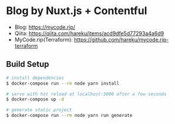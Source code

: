 # Blog by Nuxt.js + Contentful

- Blog: https://mycode.rip/
- Qiita: https://qiita.com/hareku/items/acd9dfe5d77293a4a6d9
- MyCode.rip(Terraform): https://github.com/hareku/mycode.rip-terraform

## Build Setup

``` bash
# install dependencies
$ docker-compose run --rm node yarn install

# serve with hot reload at localhost:3000 after a few seconds
$ docker-compose up -d

# generate static project
$ docker-compose run --rm node yarn run generate
```
